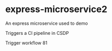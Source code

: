 # express-microservice2
An express microservice used to demo

Triggers a CI pipeline in CSDP

Trigger workflow 81
